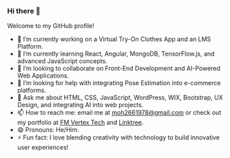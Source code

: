 ### Hi there 👋  
Welcome to my GitHub profile!  

- 🔭 I’m currently working on a Virtual Try-On Clothes App and an LMS Platform.  
- 🌱 I’m currently learning React, Angular, MongoDB, TensorFlow.js, and advanced JavaScript concepts.  
- 👯 I’m looking to collaborate on Front-End Development and AI-Powered Web Applications.  
- 🤔 I’m looking for help with integrating Pose Estimation into e-commerce platforms.  
- 💬 Ask me about HTML, CSS, JavaScript, WordPress, WIX, Bootstrap, UX Design, and integrating AI into web projects.  
- 📫 How to reach me: email me at moh2661978@gmail.com or check out my portfolio at [FM Vertex Tech](https://fmvertextech.wixsite.com/fmvertextech) and [Linktree](https://linktr.ee/MohMahmoud).  
- 😄 Pronouns: He/Him.  
- ⚡ Fun fact: I love blending creativity with technology to build innovative user experiences!  


<!--
**moh2661978/moh2661978** is a ✨ _special_ ✨ repository because its `README.md` (this file) appears on your GitHub profile.

Here are some ideas to get you started:

- 🔭 I’m currently working on ...
- 🌱 I’m currently learning ...
- 👯 I’m looking to collaborate on ...
- 🤔 I’m looking for help with ...
- 💬 Ask me about ...
- 📫 How to reach me: ...
- 😄 Pronouns: ...
- ⚡ Fun fact: ...
-->
